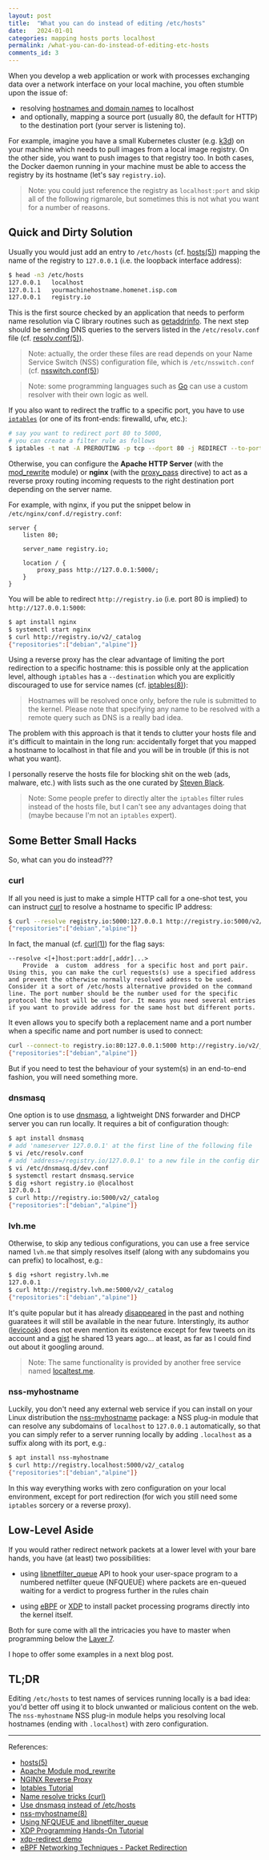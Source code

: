 ```yaml
---
layout: post
title:  "What you can do instead of editing /etc/hosts"
date:   2024-01-01
categories: mapping hosts ports localhost
permalink: /what-you-can-do-instead-of-editing-etc-hosts
comments_id: 3
---
```


When you develop a web application or work with processes exchanging data over a network interface on your local machine, you often stumble upon the issue of: 
- resolving [hostnames and domain names](https://superuser.com/questions/59093/difference-between-host-name-and-domain-name) to localhost
- and optionally, mapping a source port (usually 80, the default for HTTP) to the destination port (your server is listening to).

For example, imagine you have a small Kubernetes cluster (e.g. [k3d](https://k3d.io)) on your machine which needs to pull images from a local image registry. On the other side, you want to push images to that registry too. In both cases, the Docker daemon running in your machine must be able to access the registry by its hostname (let's say `registry.io`).

> Note: you could just reference the registry as `localhost:port` and skip all of the following rigmarole, but sometimes this is not what you want for a number of reasons.

## Quick and Dirty Solution

Usually you would just add an entry to `/etc/hosts` (cf. [hosts(5)](https://linux.die.net/man/5/hosts)) mapping the name of the registry to `127.0.0.1` (i.e. the loopback interface address): 
```bash
$ head -n3 /etc/hosts
127.0.0.1	localhost
127.0.1.1	yourmachinehostname.homenet.isp.com
127.0.0.1	registry.io
```

This is the first source checked by an application that needs to perform name resolution via C library routines such as [getaddrinfo](https://linux.die.net/man/3/getaddrinfo). The next step should be sending DNS queries to the servers listed in the `/etc/resolv.conf` file
(cf. [resolv.conf(5)](https://linux.die.net/man/5/resolv.conf)).

> Note: actually, the order these files are read depends on your Name Service Switch (NSS) configuration file, which is `/etc/nsswitch.conf` (cf. [nsswitch.conf(5)](https://linux.die.net/man/5/nsswitch.conf))

> Note: some programming languages such as [Go](https://pkg.go.dev/net#hdr-Name_Resolution) can use a custom resolver with their own logic as well. 

If you also want to redirect the traffic to a specific port, you have to use [`iptables`](https://www.frozentux.net/iptables-tutorial/iptables-tutorial.html) (or one of its front-ends: firewalld, ufw, etc.):
```bash
# say you want to redirect port 80 to 5000,
# you can create a filter rule as follows
$ iptables -t nat -A PREROUTING -p tcp --dport 80 -j REDIRECT --to-port 5000
```

Otherwise, you can configure the **Apache HTTP Server** (with the [mod_rewrite](https://httpd.apache.org/docs/2.4/mod/mod_rewrite.html) module) or **nginx** (with the [proxy_pass](https://docs.nginx.com/nginx/admin-guide/web-server/reverse-proxy/) directive) to act as a reverse proxy routing incoming requests to the right destination port depending on the server name.

For example, with nginx, if you put the snippet below in `/etc/nginx/conf.d/registry.conf`:
```nginx
server {
    listen 80;

    server_name registry.io;

    location / {
        proxy_pass http://127.0.0.1:5000/;
    }
}
```

You will be able to redirect `http://registry.io` (i.e. port 80 is implied) to `http://127.0.0.1:5000`:
```bash
$ apt install nginx
$ systemctl start nginx
$ curl http://registry.io/v2/_catalog
{"repositories":["debian","alpine"]}
```

Using a reverse proxy has the clear advantage of limiting the port redirection to a specific hostname: this is possible only at the application level, although `iptables` has a `--destination` which you are explicitly discouraged to use for service names (cf. [iptables(8)](https://linux.die.net/man/8/iptables)):

> Hostnames will be resolved once only, before the rule is submitted to the kernel. Please note that specifying any name to be resolved with a remote query such as DNS is a really bad idea.

The problem with this approach is that it tends to clutter your hosts file and it's difficult to maintain in the long run: accidentally forget that you mapped a hostname to localhost in that file and you will be in trouble (if this is not what you want).

I personally reserve the hosts file for blocking shit on the web (ads, malware, etc.) with lists such as the one curated by [Steven Black](https://github.com/StevenBlack/hosts).

> Note: Some people prefer to directly alter the `iptables` filter rules instead of the hosts file, but I can't see any advantages doing that (maybe because I'm not an `iptables` expert).

## Some Better Small Hacks

So, what can you do instead???

### curl

If all you need is just to make a simple HTTP call for a one-shot test, you can instruct [curl](https://everything.curl.dev/usingcurl/connections/name) to resolve a hostname to specific IP address:
```bash
$ curl --resolve registry.io:5000:127.0.0.1 http://registry.io:5000/v2/_catalog
{"repositories":["debian","alpine"]}
```

In fact, the manual (cf. [curl(1)](https://linux.die.net/man/1/curl)) for the flag says:
```
--resolve <[+]host:port:addr[,addr]...>
    Provide  a  custom  address  for a specific host and port pair. Using this, you can make the curl requests(s) use a specified address and prevent the otherwise normally resolved address to be used. Consider it a sort of /etc/hosts alternative provided on the command line. The port number should be the number used for the specific protocol the host will be used for. It means you need several entries if you want to provide address for the same host but different ports.
```

It even allows you to specify both a replacement name and a port number when a specific name and port number is used to connect:
```bash
curl --connect-to registry.io:80:127.0.0.1:5000 http://registry.io/v2/_catalog
{"repositories":["debian","alpine"]}
```

But if you need to test the behaviour of your system(s) in an end-to-end fashion, you will need something more.

### dnsmasq

One option is to use [dnsmasq](https://www.stevenrombauts.be/2018/01/use-dnsmasq-instead-of-etc-hosts/), a lightweight DNS forwarder and DHCP server you can run locally. It requires a bit of configuration though:
```bash
$ apt install dnsmasq
# add 'nameserver 127.0.0.1' at the first line of the following file
$ vi /etc/resolv.conf
# add 'address=/registry.io/127.0.0.1' to a new file in the config dir of dnsmasq
$ vi /etc/dnsmasq.d/dev.conf
$ systemctl restart dnsmasq.service
$ dig +short registry.io @localhost
127.0.0.1
$ curl http://registry.io:5000/v2/_catalog
{"repositories":["debian","alpine"]}
```

### lvh.me

Otherwise, to skip any tedious configurations, you can use a free service named `lvh.me` that simply resolves itself (along with any subdomains you can prefix) to localhost, e.g.:
```bash
$ dig +short registry.lvh.me
127.0.0.1
$ curl http://registry.lvh.me:5000/v2/_catalog
{"repositories":["debian","alpine"]}
```

It's quite popular but it has already [disappeared](https://news.ycombinator.com/item?id=27423225) in the past and nothing guaratees it will still be available in the near future. Interstingly, its author ([levicook](https://github.com/levicook)) does not even mention its existence except for few tweets on its account and a [gist](https://gist.github.com/levicook/563675) he shared 13 years ago... at least, as far as I could find out about it googling around.

> Note: The same functionality is provided by another free service named [localtest.me](http://readme.localtest.me/). 

### nss-myhostname

Luckily, you don't need any external web service if you can install on your Linux distribution the [nss-myhostname](https://man7.org/linux/man-pages/man8/nss-myhostname.8.html) package: a NSS plug-in module that can resolve any subdomains of `localhost` to `127.0.0.1` automatically, so that you can simply refer to a server running locally by adding `.localhost` as a suffix along with its port, e.g.:
```bash
$ apt install nss-myhostname
$ curl http://registry.localhost:5000/v2/_catalog
{"repositories":["debian","alpine"]}
```

In this way everything works with zero configuration on your local environment, except for port redirection (for wich you still need some `iptables` sorcery or a reverse proxy).

## Low-Level Aside

If you would rather redirect network packets at a lower level with your bare hands, you have (at least) two possibilities:

- using [libnetfilter_queue](https://netfilter.org/projects/libnetfilter_queue/) API to hook your user-space program to a numbered netfilter queue (NFQUEUE) where packets are en-queued waiting for a verdict to progress further in the rules chain 

- using [eBPF](https://who.ldelossa.is/posts/ebpf-networking-technique-packet-redirection/) or [XDP](https://www.datadoghq.com/blog/xdp-intro/) to install packet processing programs directly into the kernel itself.

Both for sure come with all the intricacies you have to master when programming below the [Layer 7](https://en.wikipedia.org/wiki/OSI_model#Layer_7:_Application_layer).

I hope to offer some examples in a next blog post.

## TL;DR

Editing `/etc/hosts` to test names of services running locally is a bad idea: you'd better off using it to block unwanted or malicious content on the web. The `nss-myhostname` NSS plug-in module helps you resolving local hostnames (ending with `.localhost`) with zero configuration.

---

References:
- [hosts(5)](https://linux.die.net/man/5/hosts)
- [Apache Module mod_rewrite](https://httpd.apache.org/docs/2.4/mod/mod_rewrite.html)
- [NGINX Reverse Proxy](https://docs.nginx.com/nginx/admin-guide/web-server/reverse-proxy/)
- [Iptables Tutorial](https://www.frozentux.net/iptables-tutorial/iptables-tutorial.html)
- [Name resolve tricks (curl)](https://everything.curl.dev/usingcurl/connections/name)
- [Use dnsmasq instead of /etc/hosts](https://www.stevenrombauts.be/2018/01/use-dnsmasq-instead-of-etc-hosts/)
- [nss-myhostname(8)](https://man7.org/linux/man-pages/man8/nss-myhostname.8.html)
- [Using NFQUEUE and libnetfilter_queue](https://home.regit.org/netfilter-en/using-nfqueue-and-libnetfilter_queue/)
- [XDP Programming Hands-On Tutorial](https://github.com/xdp-project/xdp-tutorial)
- [xdp-redirect demo](https://github.com/zhao-kun/xdp-redirect)
- [eBPF Networking Techniques - Packet Redirection](https://who.ldelossa.is/posts/ebpf-networking-technique-packet-redirection/)
